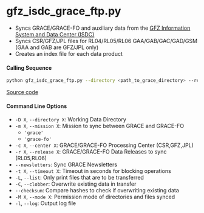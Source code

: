 gfz_isdc_grace_ftp.py
=====================

- Syncs GRACE/GRACE-FO and auxiliary data from the [GFZ Information System and Data Center (ISDC)](http://isdc.gfz-potsdam.de/grace-isdc/)
- Syncs CSR/GFZ/JPL files for RL04/RL05/RL06 GAA/GAB/GAC/GAD/GSM (GAA and GAB are GFZ/JPL only)
- Creates an index file for each data product

#### Calling Sequence
```bash
python gfz_isdc_grace_ftp.py --directory <path_to_grace_directory> --release RL06
```
[Source code](https://github.com/tsutterley/read-GRACE-harmonics/blob/main/scripts/gfz_isdc_grace_ftp.py)

#### Command Line Options
- `-D X`, `--directory X`: Working Data Directory
- `-m X`, `--mission X`: Mission to sync between GRACE and GRACE-FO
   * `'grace'`
   * `'grace-fo'`
- `-c X`, `--center X`: GRACE/GRACE-FO Processing Center (CSR,GFZ,JPL)
- `-r X`, `--release X`: GRACE/GRACE-FO Data Releases to sync (RL05,RL06)
- `--newsletters`: Sync GRACE Newsletters
- `-t X`, `--timeout X`: Timeout in seconds for blocking operations
- `-L`, `--list`: Only print files that are to be transferred
- `-C`, `--clobber`: Overwrite existing data in transfer
- `--checksum`: Compare hashes to check if overwriting existing data
- `-M X`, `--mode X`: Permission mode of directories and files synced
- `-l`, `--log`: Output log file
